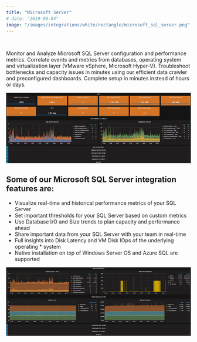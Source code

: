 ```yaml
---
title: "Microsoft Server"
# date: "2019-06-04"
image: "/images/integrations/white/rectangle/microsoft_sql_server.png"
---
```


 

<!-- ![Microsoft_Server](images/integrations/white/rectangle/microsoft_sql_server.png) -->



Monitor and Analyze Microsoft SQL Server configuration and performance metrics. Correlate events and metrics from databases, operating system and virtualization layer (VMware vSphere, Microsoft Hyper-V). Troubleshoot bottlenecks and capacity issues in minutes using our efficient data crawler and preconfigured dashboards. Complete setup in minutes instead of hours or days.


![MS SQL KPIs](images/integrations/posts//mssql1-1.png)


## Some of our Microsoft SQL Server integration features are:

* Visualize real-time and historical performance metrics of your SQL Server
* Set important thresholds for your SQL Server based on custom metrics
* Use Database I/O and Size trends to plan capacity and performance ahead
* Share important data from your SQL Server with your team in real-time
* Full insights into Disk Latency and VM Disk IOps of the underlying operating * system
* Native installation on top of Windows Server OS and Azure SQL are supported


![MS SQL capacity trending](images/integrations/posts//mssql2-1.png)